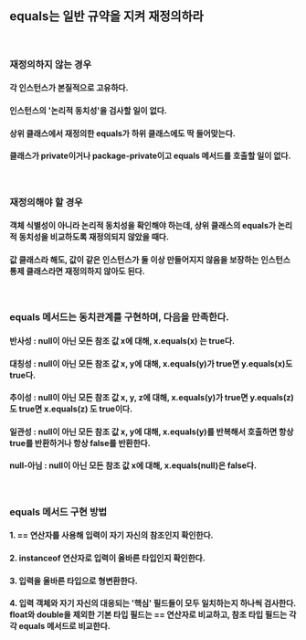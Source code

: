 ## equals는 일반 규약을 지켜 재정의하라

<br>

### 재정의하지 않는 경우
#### 각 인스턴스가 본질적으로 고유하다.
#### 인스턴스의 '논리적 동치성'을 검사할 일이 없다.
#### 상위 클래스에서 재정의한 equals가 하위 클래스에도 딱 들어맞는다.
#### 클래스가 private이거나 package-private이고 equals 메서드를 호출할 일이 없다.

<br>

### 재정의해야 할 경우
#### 객체 식별성이 아니라 논리적 동치성을 확인해야 하는데, 상위 클래스의 equals가 논리적 동치성을 비교하도록 재정의되지 않았을 때다.
#### 값 클래스라 해도, 값이 같은 인스턴스가 둘 이상 만들어지지 않음을 보장하는 인스턴스 통제 클래스라면 재정의하지 않아도 된다.

<br>

### equals 메서드는 동치관계를 구현하며, 다음을 만족한다.
#### 반사성 : null이 아닌 모든 참조 값 x에 대해, x.equals(x) 는 true다.
#### 대칭성 : null이 아닌 모든 참조 값 x, y에 대해, x.equals(y)가 true면 y.equals(x)도 true다.
#### 추이성 : null이 아닌 모든 참조 값 x, y, z에 대해, x.equals(y)가 true면 y.equals(z)도 true면 x.equals(z) 도 true이다.
#### 일관성 : null이 아닌 모든 참조 값 x, y에 대해, x.equals(y)를 반복해서 호출하면 항상 true를 반환하거나 항상 false를 반환한다.
#### null-아님 : null이 아닌 모든 참조 값 x에 대해, x.equals(null)은 false다.

<br>

### equals 메서드 구현 방법
#### 1. == 연산자를 사용해 입력이 자기 자신의 참조인지 확인한다.
#### 2. instanceof 연산자로 입력이 올바른 타입인지 확인한다.
#### 3. 입력을 올바른 타입으로 형변환한다.
#### 4. 입력 객체와 자기 자신의 대응되는 '핵심' 필드들이 모두 일치하는지 하나씩 검사한다. float와 double을 제외한 기본 타입 필드는 == 연산자로 비교하고, 참조 타입 필드는 각각 equals 메서드로 비교한다.